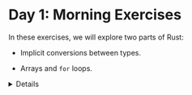 # Day 1: Morning Exercises

In these exercises, we will explore two parts of Rust:

* Implicit conversions between types.

* Arrays and `for` loops.

<details>

Notes:

* We have two exercises; and 45 mins. The first one is smaller, so perhaps do it in 10-15 mins.

* From & into: A duality between From and Into (prefer implementing From over Into) 
  * U from T == T into U; We implement the former and automatically get the into version, thanks to the blanket implementation in the standard lib.
  * If you need T from U; you have to implement it separately. 
  * There is also TryFrom and TryInto. The same duality and blanket implementation exists here too.
* What is the difference between “as <type>” and “<var>.try_into().unwrap()”?
  * `as` is known to the compiler to work in certain situations (for certain conversions) 
  





A few things to consider while solving the exercises:

* Use a local Rust installation, if possible. This way you can get
  auto-completion in your editor. See the page about [Using Cargo] for details
  on installing Rust.

* Alternatively, use the Rust Playground.

The code snippets are not editable on purpose: the inline code snippets lose
their state if you navigate away from the page.

[Using Cargo]: ../../cargo.md

</details>
